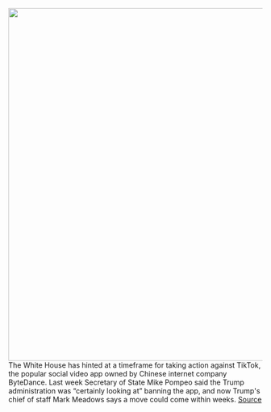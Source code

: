 <img src='https://cdn.vox-cdn.com/thumbor/un00wldfeg_8f8BRuyW3KoQ16Yo=/0x0:2040x1360/1200x800/filters:focal(857x517:1183x843)/cdn.vox-cdn.com/uploads/chorus_image/image/67064431/acastro_190723_1777_tiktok_0001.0.0.jpg' width='700px' /><br/>
The White House has hinted at a timeframe for taking action against TikTok, the popular social video app owned by Chinese internet company ByteDance. Last week Secretary of State Mike Pompeo said the Trump administration was “certainly looking at” banning the app, and now Trump's chief of staff Mark Meadows says a move could come within weeks.
<a href='https://www.theverge.com/2020/7/15/21326573/tiktok-us-ban-timeframe-mark-meadows-wechat-action'> Source <a/>